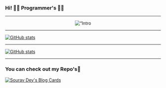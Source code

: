 ### Hi! 👨‍💻 Programmer's 👨‍💻
---
<p align="center">
<img src="https://github.com/NerfeGuns/profile/blob/7c18f95399e10c484d7c94ed1ab8ad57b9fbf4b4/Banner.jpg" width=“100%” title=“Intro Card” alt=“Intro Card”>
</p>

---

[![GitHub stats](https://github-readme-streak-stats.herokuapp.com/?user=NerfeGuns)](https://github.com/NerfeGuns)

---

[![GitHub stats](https://github-readme-stats.vercel.app/api?username=NerfeGunsG&show_icons=true&hide_border=true)](https://github.com/NerfeGuns)

---
### You can check out my Repo's📢

[![Sourav Dey's Blog Cards](https://github-cards-external-blogs.NerfeGuns.vercel.app/getMediumBlogs?username=NerfeGuns&type=horizontal)](https://medium.com/@NerfeGuns)

